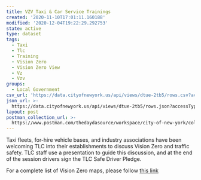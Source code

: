 ```yaml
---
title: VZV_Taxi & Car Service Trainings
created: '2020-11-10T17:01:11.160188'
modified: '2020-12-04T19:22:29.292753'
state: active
type: dataset
tags:
  - Taxi
  - Tlc
  - Training
  - Vision Zero
  - Vision Zero View
  - Vz
  - Vzv
groups:
  - Local Government
csv_url: 'https://data.cityofnewyork.us/api/views/dtue-2tb5/rows.csv?accessType=DOWNLOAD'
json_url: >-
  https://data.cityofnewyork.us/api/views/dtue-2tb5/rows.json?accessType=DOWNLOAD
layout: post
postman_collection_url: >-
  https://www.postman.com/thedaydasource/workspace/city-of-new-york/collection/15909983-b485103b-a7ab-4092-8f7f-ed0a0cdd8026
---
```

Taxi fleets, for-hire vehicle bases, and industry associations have been welcoming TLC into their establishments to discuss Vision Zero and traffic safety. TLC staff use a presentation to guide this discussion, and at the end of the session drivers sign the TLC Safe Driver Pledge.

For a complete list of Vision Zero maps, please follow <a href="https://data.cityofnewyork.us/browse?q=vzv&sortBy=last_modified&utf8=%E2%9C%93">this link</a>

